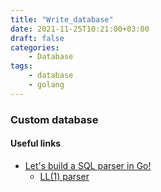 ```yaml
---
title: "Write_database"
date: 2021-11-25T10:21:00+03:00
draft: false
categories:
    - Database
tags:
    - database
    - golang
---
```


### Custom database

#### Useful links

- [Let's build a SQL parser in Go!](https://marianogappa.github.io/software/2019/06/05/lets-build-a-sql-parser-in-go/)
  - [LL(1) parser](https://en.wikipedia.org/wiki/LL_parser)

